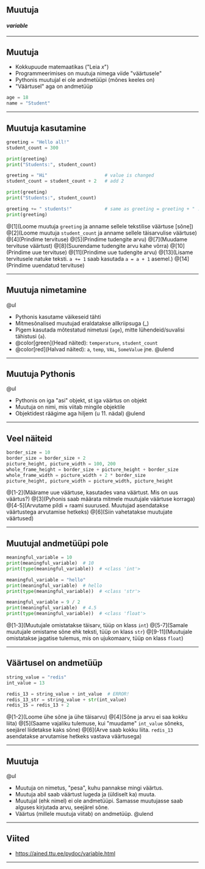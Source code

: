 ## Muutuja
#### *variable*

---

## Muutuja

- Kokkupuude matemaatikas ("Leia *x*")
- Programmeerimises on muutuja nimega viide "väärtusele"
- Pythonis muutujal ei ole andmetüüpi (mõnes keeles on)
- "Väärtusel" aga on andmetüüp

```python
age = 18
name = "Student"
```

---

## Muutuja kasutamine

```python
greeting = "Hello all!"
student_count = 300

print(greeting)
print("Students:", student_count)

greeting = "Hi"                     # value is changed
student_count = student_count + 2   # add 2

print(greeting)
print("Students:", student_count)

greeting += " students!"            # same as greeting = greeting + " .. "
print(greeting)
```

@[1](Loome muutuja ``greeting`` ja anname sellele tekstilise väärtuse [sõne])
@[2](Loome muutuja ``student_count`` ja anname sellele täisarvulise väärtuse)
@[4](Prindime tervituse)
@[5](Prindime tudengite arvu)
@[7](Muudame tervituse väärtust)
@[8](Suurendame tudengite arvu kahe võrra)
@[10](Prindime uue tervituse)
@[11](Prindime uue tudengite arvu)
@[13](Lisame tervitusele natuke teksti. `a += 1` saab kasutada `a = a + 1` asemel.)
@[14](Prindime uuendatud tervituse)


---

## Muutuja nimetamine

@ul
- Pythonis kasutame väikeseid tähti
- Mitmesõnalised muutujad eraldatakse allkriipsuga (_)
- Pigem kasutada mõtestatud nimetusi (``age``), mitte lühendeid/suvalisi tähistusi (``a``).
- @color[green](Head näited): `temperature`, `student_count`
- @color[red](Halvad näited): `a`, `temp`, `VAL`, `SomeValue` jne.
@ulend

---

## Muutuja Pythonis

@ul
- Pythonis on iga "asi" objekt, st iga väärtus on objekt
- Muutuja on nimi, mis viitab mingile objektile
- Objektidest räägime aga hiljem (u 11. nädal)
@ulend

---

## Veel näiteid

```python
border_size = 10
border_size = border_size + 2
picture_height, picture_width = 100, 200
whole_frame_height = border_size + picture_height + border_size
whole_frame_width = picture_width + 2 * border_size
picture_height, picture_width = picture_width, picture_height

```

@[1-2](Määrame uue väärtuse, kasutades vana väärtust. Mis on uus väärtus?)
@[3](Pyhonis saab määrata mitmele muutujale väärtuse korraga)
@[4-5](Arvutame pildi + raami suurused. Muutujad asendatakse väärtustega arvutamise hetkeks)
@[6](Siin vahetatakse muutujate väärtused)

---

## Muutujal andmetüüpi pole

```python
meaningful_variable = 10
print(meaningful_variable)  # 10
print(type(meaningful_variable))  # <class 'int'>

meaningful_variable = "hello"
print(meaningful_variable)  # hello
print(type(meaningful_variable))  # <class 'str'>

meaningful_variable = 9 / 2
print(meaningful_variable)  # 4.5
print(type(meaningful_variable))  # <class 'float'>

```

@[1-3](Muutujale omistatakse täisarv, tüüp on klass ``int``)
@[5-7](Samale muutujale omistame sõne ehk teksti, tüüp on klass ``str``)
@[9-11](Muutujale omistatakse jagatise tulemus, mis on ujukomaarv, tüüp on klass ``float``)

---

## Väärtusel on andmetüüp

```python
string_value = "redis"
int_value = 13

redis_13 = string_value + int_value  # ERROR!
redis_13_str = string_value + str(int_value)
redis_15 = redis_13 + 2

``` 
@[1-2](Loome ühe sõne ja ühe täisarvu)
@[4](Sõne ja arvu ei saa kokku liita)
@[5](Saame vajaliku tulemuse, kui "muudame" ``int_value`` sõneks, seejärel liidetakse kaks sõne)
@[6](Arve saab kokku liita. ``redis_13`` asendatakse arvutamise hetkeks vastava väärtusega)

---

## Muutuja

@ul
- Muutuja on nimetus, "pesa", kuhu pannakse mingi väärtus.
- Muutuja abil saab väärtust lugeda ja (üldiselt ka) muuta.
- Muutujal (ehk nimel) ei ole andmetüüpi. Samasse muutujasse saab alguses kirjutada arvu, seejärel sõne.
- Väärtus (millele muutuja viitab) on andmetüüp.
@ulend

---

## Viited

- https://ained.ttu.ee/pydoc/variable.html

---
